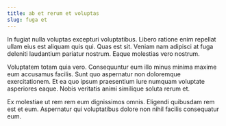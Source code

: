 ```yaml
---
title: ab et rerum et voluptas
slug: fuga et
---
```


In fugiat nulla voluptas excepturi voluptatibus. Libero ratione enim repellat ullam eius est aliquam quis qui. Quas est sit. Veniam nam adipisci at fuga deleniti laudantium pariatur nostrum. Eaque molestias vero nostrum.

Voluptatem totam quia vero. Consequuntur eum illo minus minima maxime eum accusamus facilis. Sunt quo aspernatur non doloremque exercitationem. Et ea quo ipsum praesentium iure numquam voluptate asperiores eaque. Nobis veritatis animi similique soluta rerum et.

Ex molestiae ut rem rem eum dignissimos omnis. Eligendi quibusdam rem est et eum. Aspernatur qui voluptatibus dolore non nihil facilis consequatur eum.
